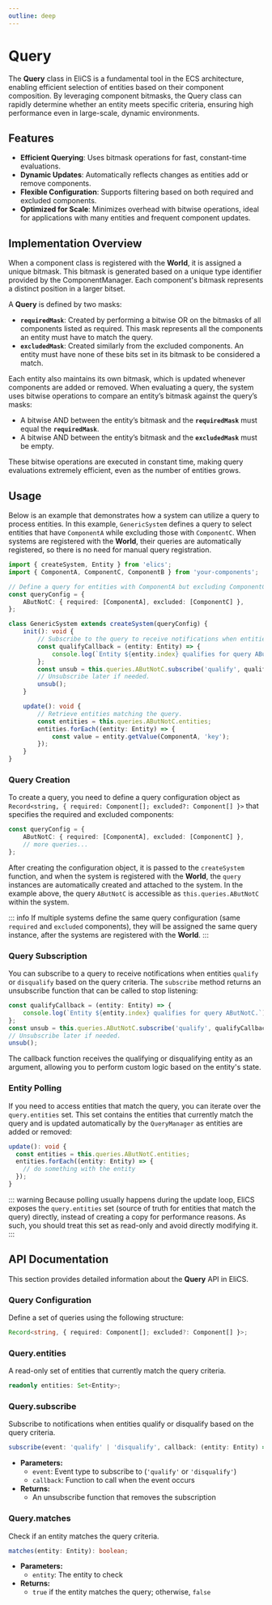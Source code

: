 ```yaml
---
outline: deep
---
```


# Query

The **Query** class in EliCS is a fundamental tool in the ECS architecture, enabling efficient selection of entities based on their component composition. By leveraging component bitmasks, the Query class can rapidly determine whether an entity meets specific criteria, ensuring high performance even in large-scale, dynamic environments.

## Features

- **Efficient Querying**: Uses bitmask operations for fast, constant-time evaluations.
- **Dynamic Updates**: Automatically reflects changes as entities add or remove components.
- **Flexible Configuration**: Supports filtering based on both required and excluded components.
- **Optimized for Scale**: Minimizes overhead with bitwise operations, ideal for applications with many entities and frequent component updates.

## Implementation Overview

When a component class is registered with the **World**, it is assigned a unique bitmask. This bitmask is generated based on a unique type identifier provided by the ComponentManager. Each component's bitmask represents a distinct position in a larger bitset.

A **Query** is defined by two masks:

- **`requiredMask`**: Created by performing a bitwise OR on the bitmasks of all components listed as required. This mask represents all the components an entity must have to match the query.
- **`excludedMask`**: Created similarly from the excluded components. An entity must have none of these bits set in its bitmask to be considered a match.

Each entity also maintains its own bitmask, which is updated whenever components are added or removed. When evaluating a query, the system uses bitwise operations to compare an entity’s bitmask against the query’s masks:

- A bitwise AND between the entity’s bitmask and the **`requiredMask`** must equal the **`requiredMask`**.
- A bitwise AND between the entity’s bitmask and the **`excludedMask`** must be empty.

These bitwise operations are executed in constant time, making query evaluations extremely efficient, even as the number of entities grows.

## Usage

Below is an example that demonstrates how a system can utilize a query to process entities. In this example, `GenericSystem` defines a query to select entities that have `ComponentA` while excluding those with `ComponentC`. When systems are registered with the **World**, their queries are automatically registered, so there is no need for manual query registration.

```ts
import { createSystem, Entity } from 'elics';
import { ComponentA, ComponentC, ComponentB } from 'your-components';

// Define a query for entities with ComponentA but excluding ComponentC.
const queryConfig = {
	AButNotC: { required: [ComponentA], excluded: [ComponentC] },
};

class GenericSystem extends createSystem(queryConfig) {
	init(): void {
		// Subscribe to the query to receive notifications when entities qualify.
		const qualifyCallback = (entity: Entity) => {
			console.log(`Entity ${entity.index} qualifies for query AButNotC.`);
		};
		const unsub = this.queries.AButNotC.subscribe('qualify', qualifyCallback);
		// Unsubscribe later if needed.
		unsub();
	}

	update(): void {
		// Retrieve entities matching the query.
		const entities = this.queries.AButNotC.entities;
		entities.forEach((entity: Entity) => {
			const value = entity.getValue(ComponentA, 'key');
		});
	}
}
```

### Query Creation

To create a query, you need to define a query configuration object as `Record<string, { required: Component[]; excluded?: Component[] }>` that specifies the required and excluded components:

```ts
const queryConfig = {
	AButNotC: { required: [ComponentA], excluded: [ComponentC] },
	// more queries...
};
```

After creating the configuration object, it is passed to the `createSystem` function, and when the system is registered with the **World**, the `query` instances are automatically created and attached to the system. In the example above, the query `AButNotC` is accessible as `this.queries.AButNotC` within the system.

::: info
If multiple systems define the same query configuration (same `required` and `excluded` components), they will be assigned the same query instance, after the systems are registered with the **World**.
:::

### Query Subscription

You can subscribe to a query to receive notifications when entities `qualify` or `disqualify` based on the query criteria. The `subscribe` method returns an unsubscribe function that can be called to stop listening:

```ts
const qualifyCallback = (entity: Entity) => {
	console.log(`Entity ${entity.index} qualifies for query AButNotC.`);
};
const unsub = this.queries.AButNotC.subscribe('qualify', qualifyCallback);
// Unsubscribe later if needed.
unsub();
```

The callback function receives the qualifying or disqualifying entity as an argument, allowing you to perform custom logic based on the entity's state.

### Entity Polling

If you need to access entities that match the query, you can iterate over the `query.entities` set. This set contains the entities that currently match the query and is updated automatically by the `QueryManager` as entities are added or removed:

```ts
update(): void {
  const entities = this.queries.AButNotC.entities;
  entities.forEach((entity: Entity) => {
    // do something with the entity
  });
}
```

::: warning
Because polling usually happens during the update loop, EliCS exposes the `query.entities` set (source of truth for entities that match the query) directly, instead of creating a copy for performance reasons. As such, you should treat this set as read-only and avoid directly modifying it.
:::

## API Documentation

This section provides detailed information about the **Query** API in EliCS.

### Query Configuration

Define a set of queries using the following structure:

```ts
Record<string, { required: Component[]; excluded?: Component[] }>;
```

### Query.entities

A read-only set of entities that currently match the query criteria.

```ts
readonly entities: Set<Entity>;
```

### Query.subscribe

Subscribe to notifications when entities qualify or disqualify based on the query criteria.

```ts
subscribe(event: 'qualify' | 'disqualify', callback: (entity: Entity) => void): () => void;
```

- **Parameters:**
  - `event`: Event type to subscribe to (`'qualify'` or `'disqualify'`)
  - `callback`: Function to call when the event occurs
- **Returns:**
  - An unsubscribe function that removes the subscription

### Query.matches

Check if an entity matches the query criteria.

```ts
matches(entity: Entity): boolean;
```

- **Parameters:**
  - `entity`: The entity to check
- **Returns:**
  - `true` if the entity matches the query; otherwise, `false`

